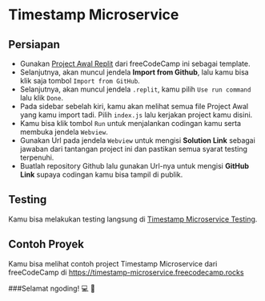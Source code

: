 # Timestamp Microservice

## Persiapan

- Gunakan [Project Awal Replit](https://replit.com/github/freeCodeCamp/boilerplate-project-timestamp) dari freeCodeCamp ini sebagai template.
- Selanjutnya, akan muncul jendela **Import from Github**, lalu kamu bisa klik saja tombol `Import from GitHub`.
- Selanjutnya, akan muncul jendela `.replit`, kamu pilih `Use run command` lalu klik `Done`.
- Pada sidebar sebelah kiri, kamu akan melihat semua file Project Awal yang kamu import tadi. Pilih `index.js` lalu kerjakan project kamu disini.
- Kamu bisa klik tombol `Run` untuk menjalankan codingan kamu serta membuka jendela `Webview`.
- Gunakan Url pada jendela `Webview` untuk mengisi **Solution Link** sebagai jawaban dari tantangan project ini dan pastikan semua syarat testing terpenuhi.
- Buatlah repository Github lalu gunakan Url-nya untuk mengisi **GitHub Link** supaya codingan kamu bisa tampil di publik.

## Testing

Kamu bisa melakukan testing langsung di [Timestamp Microservice Testing](https://www.freecodecamp.org/learn/apis-and-microservices/apis-and-microservices-projects/timestamp-microservice).  

## Contoh Proyek

Kamu bisa melihat contoh project Timestamp Microservice dari freeCodeCamp di https://timestamp-microservice.freecodecamp.rocks

###Selamat ngoding! 💻 🧠




